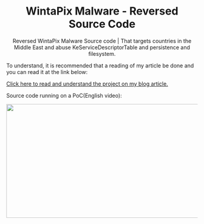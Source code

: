 <h1 align="center"> WintaPix Malware - Reversed Source Code </h1>

<p align="center">
 Reversed WintaPix Malware Source code | That targets countries in the Middle East and abuse KeServiceDescriptorTable and persistence and filesystem.
 </p>

To understand, it is recommended that a reading of my article be done and you can read it at the link below:

[Click here to read and understand the project on my blog article.](https://joaovitor.gq/posts/Malware-Reverse-Engineering-Analyzing-and-Rewriting-the-WINTAPIX-Driver-and-Learning-From-It-English/)


Source code running on a PoC(English video):

 [<img src="https://img.youtube.com/vi/AnIiWo3ASdw/hqdefault.jpg" width="600" height="300"/>](https://www.youtube.com/embed/AnIiWo3ASdw)